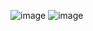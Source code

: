 ![image](https://user-images.githubusercontent.com/79366792/174488464-9e57b18f-57db-44b6-bc7c-7577b81a834b.png)
![image](https://user-images.githubusercontent.com/79366792/174488474-5a949c30-f1f7-436d-90bd-6f867bbc4e56.png)
